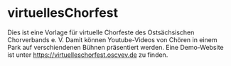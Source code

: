 # virtuellesChorfest

Dies ist eine Vorlage für virtuelle Chorfeste des Ostsächsischen Chorverbands e. V. Damit können Youtube-Videos von Chören in einem Park auf verschiendenen Bühnen präsentiert werden. Eine Demo-Website ist unter https://virtuelleschorfest.oscvev.de zu finden.
